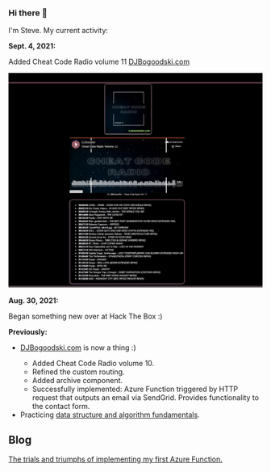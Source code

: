 ### Hi there 👋

<p>I'm Steve. My current activity:</p> 

**Sept. 4, 2021:**
<p>Added Cheat Code Radio volume 11 <a href="https://djbogoodski.azurewebsites.net">DJBogoodski.com</a></p>

<img src="https://raw.githubusercontent.com/sbogucki12/djbogoodski/main/readmeFiles/cheatCodeVol11.jpg" />

**Aug. 30, 2021:**

<p>Began something new over at Hack The Box :) </p>




<p><b>Previously:</b></p> 

<ul>

<li><a href="https://djbogoodski.azurewebsites.net">DJBogoodski.com</a> is now a thing :)</li>
  <ul>
    <li>Added Cheat Code Radio volume 10.</li>
    <li>Refined the custom routing.</li>
    <li>Added archive component.</li>
    <li>Successfully implemented: Azure Function triggered by HTTP request that outputs an email via SendGrid. Provides functionality to the contact form.</li>
  </ul>

<li> Practicing <a href="https://github.com/sbogucki12/AlgosAndDataStructures">data structure and algorithm fundamentals</a>.</li> 
</ul>  

## Blog

<a href="https://bogoodski.medium.com/setting-up-an-azure-function-sendgrid-http-trigger-cfd9c5791201" target="_blank">The trials and triumphs of implementing my first Azure Function.</a>

